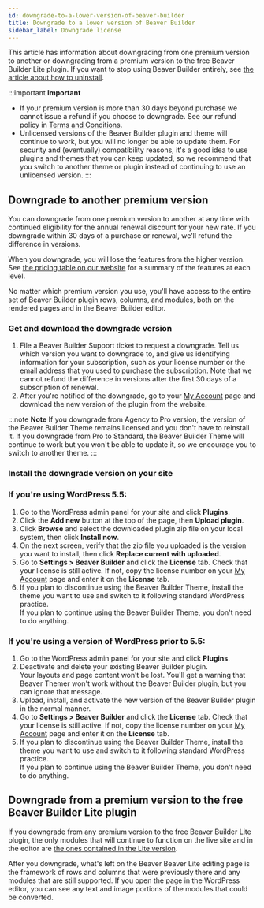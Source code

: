 ```yaml
---
id: downgrade-to-a-lower-version-of-beaver-builder
title: Downgrade to a lower version of Beaver Builder
sidebar_label: Downgrade license
---
```


This article has information about downgrading from one premium version to
another or downgrading from a premium version to the free Beaver Builder Lite
plugin. If you want to stop using Beaver Builder entirely, see [the article about  how to uninstall](/beaver-builder/troubleshooting/updates-license/uninstall-or-deactivate-the-beaver-builder-plugin/#uninstall-beaver-builder-plugin-and-settings.md).

:::important **Important**
  * If your premium version is more than 30 days beyond purchase we cannot issue a refund if you choose to downgrade. See our refund policy in [Terms and Conditions](https://www.wpbeaverbuilder.com/terms-and-conditions/).
  * Unlicensed versions of the Beaver Builder plugin and theme will continue to work, but you will no longer be able to update them. For security and (eventually) compatibility reasons, it's a good idea to use plugins and themes that you can keep updated, so we recommend that you switch to another theme or plugin instead of continuing to use an unlicensed version.
:::

## Downgrade to another premium version

You can downgrade from one premium version to another at any time with
continued eligibility for the annual renewal discount for your new rate. If
you downgrade within 30 days of a purchase or renewal, we'll refund the
difference in versions.

When you downgrade, you will lose the features from the higher version. See
[the pricing table on our website](https://www.wpbeaverbuilder.com/pricing/)
for a summary of the features at each level.

No matter which premium version you use, you'll have access to the entire set
of Beaver Builder plugin rows, columns, and modules, both on the rendered
pages and in the Beaver Builder editor.

### Get and download the downgrade version

  1. File a Beaver Builder Support ticket to request a downgrade. Tell us which version you want to downgrade to, and give us identifying information for your subscription, such as your license number or the email address that you used to purchase the subscription. Note that we cannot refund the difference in versions after the first 30 days of a subscription of renewal.
  2. After you're notified of the downgrade, go to your [My Account](https://www.wpbeaverbuilder.com/my-account/) page and download the new version of the plugin from the website.  

:::note **Note**
If you downgrade from Agency to Pro version, the version of the Beaver Builder
Theme remains licensed and you don't have to reinstall it. If you downgrade
from Pro to Standard, the Beaver Builder Theme will continue to work but you
won't be able to update it, so we encourage you to switch to another theme.
:::

### Install the downgrade version on your site

### If you're using WordPress 5.5:

1. Go to the WordPress admin panel for your site and click **Plugins**.
2. Click the **Add new** button at the top of the page, then **Upload plugin**.
3. Click **Browse** and select the downloaded plugin zip file on your local system, then click **Install now**.
3. On the next screen, verify that the zip file you uploaded is the version you want to install, then click **Replace current with uploaded**.
4. Go to **Settings > Beaver Builder** and click the **License** tab. Check that your license is still active. If not, copy the license number on your [My Account](https://www.wpbeaverbuilder.com/my-account/) page and enter it on the **License** tab.
5. If you plan to discontinue using the Beaver Builder Theme, install the theme you want to use and switch to it following standard WordPress practice.   
If you plan to continue using the Beaver Builder Theme, you don't need to do anything.


### If you're using a version of WordPress prior to 5.5:

1. Go to the WordPress admin panel for your site and click **Plugins**.
2. Deactivate and delete your existing Beaver Builder plugin.  
  Your layouts and page content won’t be lost. You'll get a warning that Beaver Themer won't work without the Beaver Builder plugin, but you can ignore that message.
3. Upload, install, and activate the new version of the Beaver Builder plugin in the normal manner.
4. Go to **Settings > Beaver Builder** and click the **License** tab. Check that your license is still active. If not, copy the license number on your [My Account](https://www.wpbeaverbuilder.com/my-account/) page and enter it on the **License** tab.
5. If you plan to discontinue using the Beaver Builder Theme, install the theme you want to use and switch to it following standard WordPress practice.   
If you plan to continue using the Beaver Builder Theme, you don't need to do anything.

## Downgrade from a premium version to the free Beaver Builder Lite plugin

If you downgrade from any premium version to the free Beaver Builder Lite
plugin, the only modules that will continue to function on the live site and
in the editor are [the ones contained in the Lite version](/general/pre-sales/difference-between-free-and-premium-versions.md). 

After you downgrade, what's left on the
Beaver Beaver Lite editing page is the framework of rows and columns that were
previously there and any modules that are still supported. If you open the page in the WordPress editor, you can see any text and image portions of the modules that could be converted. 

